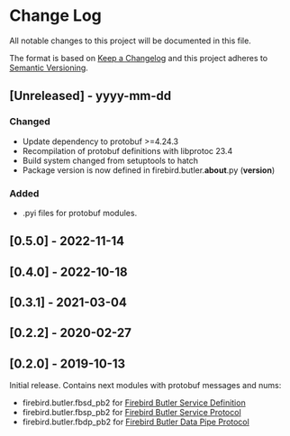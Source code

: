 # Change Log
All notable changes to this project will be documented in this file.
 
The format is based on [Keep a Changelog](http://keepachangelog.com/)
and this project adheres to [Semantic Versioning](http://semver.org/).

## [Unreleased] - yyyy-mm-dd

### Changed

- Update dependency to protobuf >=4.24.3
- Recompilation of protobuf definitions with libprotoc 23.4
- Build system changed from setuptools to hatch
- Package version is now defined in firebird.butler.__about__.py (__version__)

### Added

- .pyi files for protobuf modules.

## [0.5.0] - 2022-11-14

## [0.4.0] - 2022-10-18

## [0.3.1] - 2021-03-04

## [0.2.2] - 2020-02-27

## [0.2.0] - 2019-10-13

Initial release. Contains next modules with protobuf messages and nums:

- firebird.butler.fbsd_pb2 for [Firebird Butler Service Definition](https://firebird-butler.readthedocs.io/en/latest/rfc/3/FBSD.html)
- firebird.butler.fbsp_pb2 for [Firebird Butler Service Protocol](https://firebird-butler.readthedocs.io/en/latest/rfc/4/FBSP.html)
- firebird.butler.fbdp_pb2 for [Firebird Butler Data Pipe Protocol](https://firebird-butler.readthedocs.io/en/latest/rfc/9/FBDP.html)


